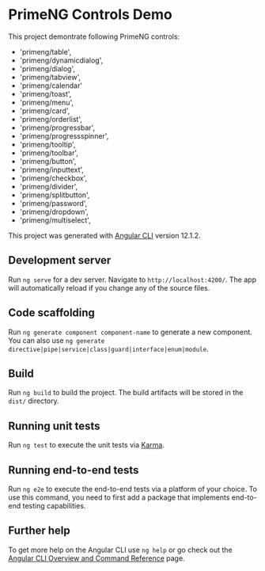 # PrimeNG Controls Demo


This project demontrate following PrimeNG controls:
- 'primeng/table',
- 'primeng/dynamicdialog',
- 'primeng/dialog',
- 'primeng/tabview',
- 'primeng/calendar'
- 'primeng/toast',
- 'primeng/menu',
- 'primeng/card',
- 'primeng/orderlist',
- 'primeng/progressbar',
- 'primeng/progressspinner',
- 'primeng/tooltip',
- 'primeng/toolbar',
- 'primeng/button',
- 'primeng/inputtext',
- 'primeng/checkbox',
- 'primeng/divider',
- 'primeng/splitbutton',
- 'primeng/password',
- 'primeng/dropdown',
- 'primeng/multiselect',


This project was generated with [Angular CLI](https://github.com/angular/angular-cli) version 12.1.2.
## Development server

Run `ng serve` for a dev server. Navigate to `http://localhost:4200/`. The app will automatically reload if you change any of the source files.

## Code scaffolding

Run `ng generate component component-name` to generate a new component. You can also use `ng generate directive|pipe|service|class|guard|interface|enum|module`.

## Build

Run `ng build` to build the project. The build artifacts will be stored in the `dist/` directory.

## Running unit tests

Run `ng test` to execute the unit tests via [Karma](https://karma-runner.github.io).

## Running end-to-end tests

Run `ng e2e` to execute the end-to-end tests via a platform of your choice. To use this command, you need to first add a package that implements end-to-end testing capabilities.

## Further help

To get more help on the Angular CLI use `ng help` or go check out the [Angular CLI Overview and Command Reference](https://angular.io/cli) page.
